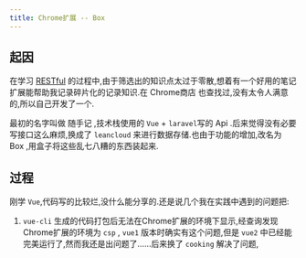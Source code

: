 ```yaml
---
title: Chrome扩展 -- Box
---
```


## 起因

在学习 [RESTful](https://cnbailian.github.io/2016/12/RESTful%20API%20%E5%AE%9E%E8%B7%B5/) 的过程中,由于筛选出的知识点太过于零散,想着有一个好用的笔记扩展能帮助我记录碎片化的记录知识.在 Chrome商店 也查找过,没有太令人满意的,所以自己开发了一个.

最初的名字叫做 随手记 ,技术栈使用的 `Vue` + `laravel`写的 Api .后来觉得没有必要写接口这么麻烦,换成了 `leancloud` 来进行数据存储.也由于功能的增加,改名为 Box ,用盒子将这些乱七八糟的东西装起来.

## 过程

刚学 `Vue`,代码写的比较烂,没什么能分享的.还是说几个我在实践中遇到的问题把:

1. `vue-cli` 生成的代码打包后无法在Chrome扩展的环境下显示,经查询发现Chrome扩展的环境为 `csp` , `vue1` 版本时确实有这个问题,但是 `vue2` 中已经能完美运行了,然而我还是出问题了......后来换了 `cooking` 解决了问题,
